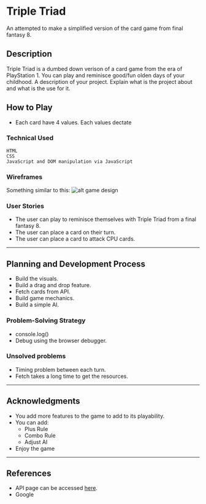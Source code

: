 # Triple Triad 

An attempted to make a simplified version of the card game from final fantasy 8.

## Description

Triple Triad is a dumbed down verison of a card game from the era of PlayStation 1. You can play and reminisce good/fun olden days of your childhood. 
A description of your project. Explain what is the project about and what is the use for it.

## How to Play
* Each card have 4 values. Each values dectate

### Technical Used
```
HTML
CSS
JavaScript and DOM manipulation via JavaScript
```

### Wireframes

Something similar to this:
![alt game design](https://i.ytimg.com/vi/FdxfpCZf3-8/hqdefault.jpg)

### User Stories

* The user can play to reminisce themselves with Triple Triad from a final fantasy 8.
* The user can place a card on their turn.
* The user can place a card to attack CPU cards.

---

## Planning and Development Process

* Build the visuals.
* Build a drag and drop feature.
* Fetch cards from API.
* Build game mechanics.
* Build a simple AI.

### Problem-Solving Strategy

* console.log()
* Debug using the browser debugger.

### Unsolved problems

* Timing problem between each turn.
* Fetch takes a long time to get the resources.

---

## Acknowledgments

* You add more features to the game to add to its playability.
* You can add:
    * Plus Rule 
    * Combo Rule
    * Adjust AI 
* Enjoy the game

---

 ## References
 * API page can be accessed [here]("https://triad.raelys.com/).
 * Google
